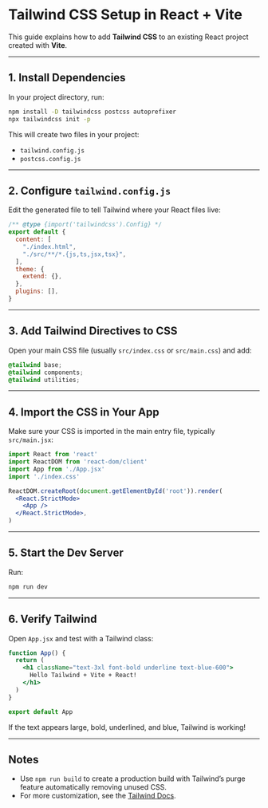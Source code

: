 # Tailwind CSS Setup in React + Vite

This guide explains how to add **Tailwind CSS** to an existing React project created with **Vite**.

---

## 1. Install Dependencies

In your project directory, run:

```bash
npm install -D tailwindcss postcss autoprefixer
npx tailwindcss init -p
```

This will create two files in your project:
- `tailwind.config.js`
- `postcss.config.js`

---

## 2. Configure `tailwind.config.js`

Edit the generated file to tell Tailwind where your React files live:

```js
/** @type {import('tailwindcss').Config} */
export default {
  content: [
    "./index.html",
    "./src/**/*.{js,ts,jsx,tsx}",
  ],
  theme: {
    extend: {},
  },
  plugins: [],
}
```

---

## 3. Add Tailwind Directives to CSS

Open your main CSS file (usually `src/index.css` or `src/main.css`) and add:

```css
@tailwind base;
@tailwind components;
@tailwind utilities;
```

---

## 4. Import the CSS in Your App

Make sure your CSS is imported in the main entry file, typically `src/main.jsx`:

```jsx
import React from 'react'
import ReactDOM from 'react-dom/client'
import App from './App.jsx'
import './index.css'

ReactDOM.createRoot(document.getElementById('root')).render(
  <React.StrictMode>
    <App />
  </React.StrictMode>,
)
```

---

## 5. Start the Dev Server

Run:

```bash
npm run dev
```

---

## 6. Verify Tailwind

Open `App.jsx` and test with a Tailwind class:

```jsx
function App() {
  return (
    <h1 className="text-3xl font-bold underline text-blue-600">
      Hello Tailwind + Vite + React!
    </h1>
  )
}

export default App
```

If the text appears large, bold, underlined, and blue, Tailwind is working!

---

## Notes

- Use `npm run build` to create a production build with Tailwind’s purge feature automatically removing unused CSS.
- For more customization, see the [Tailwind Docs](https://tailwindcss.com/docs/installation).
